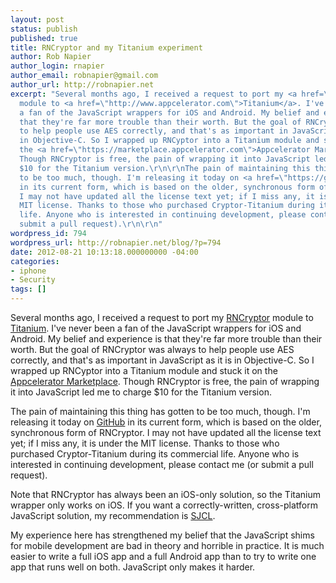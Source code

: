 ```yaml
---
layout: post
status: publish
published: true
title: RNCryptor and my Titanium experiment
author: Rob Napier
author_login: rnapier
author_email: robnapier@gmail.com
author_url: http://robnapier.net
excerpt: "Several months ago, I received a request to port my <a href=\"https://github.com/rnapier/RNCryptor\">RNCryptor</a>
  module to <a href=\"http://www.appcelerator.com\">Titanium</a>. I've never been
  a fan of the JavaScript wrappers for iOS and Android. My belief and experience is
  that they're far more trouble than their worth. But the goal of RNCryptor was always
  to help people use AES correctly, and that's as important in JavaScript as it is
  in Objective-C. So I wrapped up RNCyptor into a Titanium module and stuck it on
  the <a href=\"https://marketplace.appcelerator.com\">Appcelerator Marketplace</a>.
  Though RNCryptor is free, the pain of wrapping it into JavaScript led me to charge
  $10 for the Titanium version.\r\n\r\nThe pain of maintaining this thing has gotten
  to be too much, though. I'm releasing it today on <a href=\"https://github.com/rnapier/Cryptor-titanium\">GitHub</a>
  in its current form, which is based on the older, synchronous form of RNCryptor.
  I may not have updated all the license text yet; if I miss any, it is under the
  MIT license. Thanks to those who purchased Cryptor-Titanium during its commercial
  life. Anyone who is interested in continuing development, please contact me (or
  submit a pull request).\r\n\r\n"
wordpress_id: 794
wordpress_url: http://robnapier.net/blog/?p=794
date: 2012-08-21 10:13:18.000000000 -04:00
categories:
- iphone
- Security
tags: []
---
```

Several months ago, I received a request to port my <a href="https://github.com/rnapier/RNCryptor">RNCryptor</a> module to <a href="http://www.appcelerator.com">Titanium</a>. I've never been a fan of the JavaScript wrappers for iOS and Android. My belief and experience is that they're far more trouble than their worth. But the goal of RNCryptor was always to help people use AES correctly, and that's as important in JavaScript as it is in Objective-C. So I wrapped up RNCyptor into a Titanium module and stuck it on the <a href="https://marketplace.appcelerator.com">Appcelerator Marketplace</a>. Though RNCryptor is free, the pain of wrapping it into JavaScript led me to charge $10 for the Titanium version.

The pain of maintaining this thing has gotten to be too much, though. I'm releasing it today on <a href="https://github.com/rnapier/Cryptor-titanium">GitHub</a> in its current form, which is based on the older, synchronous form of RNCryptor. I may not have updated all the license text yet; if I miss any, it is under the MIT license. Thanks to those who purchased Cryptor-Titanium during its commercial life. Anyone who is interested in continuing development, please contact me (or submit a pull request).

<!-- more -->

Note that RNCryptor has always been an iOS-only solution, so the Titanium wrapper only works on iOS. If you want a correctly-written, cross-platform JavaScript solution, my recommendation is <a href="http://bitwiseshiftleft.github.com/sjcl">SJCL</a>.

My experience here has strengthened my belief that the JavaScript shims for mobile development are bad in theory and horrible in practice. It is much easier to write a full iOS app and a full Android app than to try to write one app that runs well on both. JavaScript only makes it harder.
